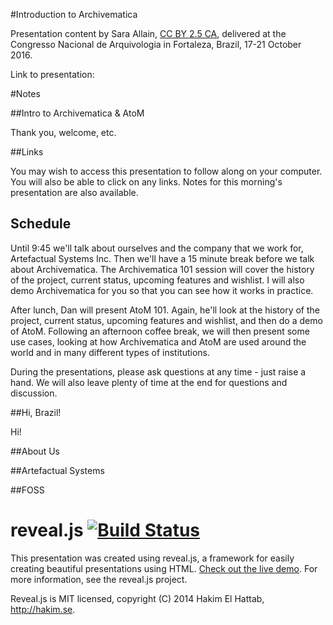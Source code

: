 #Introduction to Archivematica

Presentation content by Sara Allain, [CC BY 2.5 CA](http://creativecommons.org/licenses/by/2.5/ca/), delivered at the Congresso Nacional de Arquivologia in Fortaleza, Brazil, 17-21 October 2016.

Link to presentation:

#Notes

##Intro to Archivematica & AtoM

Thank you, welcome, etc.

##Links

You may wish to access this presentation to follow along on your computer. You will
also be able to click on any links. Notes for this morning's presentation are
also available.

## Schedule

Until 9:45 we'll talk about ourselves and the company that we work for,
Artefactual Systems Inc. Then we'll have a 15 minute break before we talk about
Archivematica. The Archivematica 101 session will cover the history of the project,
current status, upcoming features and wishlist. I will also demo Archivematica for you so that you can see how it works in practice.

After lunch, Dan will present AtoM 101. Again, he'll look at the history of the
project, current status, upcoming features and wishlist, and then do a demo of
AtoM. Following an afternoon coffee break, we will then present some use cases,
looking at how Archivematica and AtoM are used around the world and in many
different types of institutions.

During the presentations, please ask questions at any time - just raise a hand. We
will also leave plenty of time at the end for questions and discussion.

##Hi, Brazil!

Hi!

##About Us



##Artefactual Systems

##FOSS


# reveal.js [![Build Status](https://travis-ci.org/hakimel/reveal.js.png?branch=master)](https://travis-ci.org/hakimel/reveal.js)

This presentation was created using reveal.js, a framework for easily creating beautiful presentations using HTML. [Check out the live demo](http://lab.hakim.se/reveal-js/). For more information, see the reveal.js project.

Reveal.js is MIT licensed, copyright (C) 2014 Hakim El Hattab, http://hakim.se.
